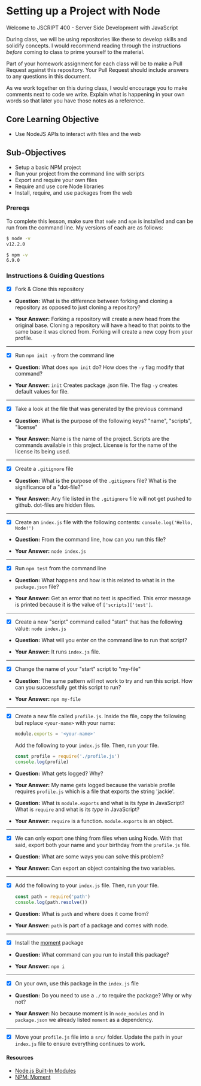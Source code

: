 # Setting up a Project with Node

Welcome to JSCRIPT 400 - Server Side Development with JavaScript

During class, we will be using repositories like these to develop skills and solidify concepts. I would recommend reading through the instructions _before_ coming to class to prime yourself to the material.

Part of your homework assignment for each class will be to make a Pull Request against this repository. Your Pull Request should include answers to any questions in this document.

As we work together on this during class, I would encourage you to make comments next to code we write. Explain what is happening in your own words so that later you have those notes as a reference.

## Core Learning Objective

*	Use NodeJS APIs to interact with files and the web

## Sub-Objectives

* Setup a basic NPM project
* Run your project from the command line with scripts
* Export and require your own files
* Require and use core Node libraries
* Install, require, and use packages from the web

### Prereqs

To complete this lesson, make sure that `node` and `npm` is installed and can be run from the command line. My versions of each are as follows:

```bash
$ node -v
v12.2.0

$ npm -v
6.9.0
```

### Instructions & Guiding Questions

- [x] Fork & Clone this repository

* **Question:** What is the difference between forking and cloning a repository as opposed to just cloning a repository?

* **Your Answer:** Forking a repository will create a new head from the original base. Cloning a repository will have a head to that points to the same base it was cloned from. Forking will create a new copy from your profile.

---

- [x] Run `npm init -y` from the command line

* **Question:** What does `npm init` do? How does the `-y` flag modify that command?

* **Your Answer:** `init` Creates package .json file. The flag `-y` creates default values for file.

---

- [x] Take a look at the file that was generated by the previous command

* **Question:** What is the purpose of the following keys? "name", "scripts", "license"

* **Your Answer:** Name is the name of the project. Scripts are the commands available in this project. License is for the name of the license its being used.

---

- [x] Create a `.gitignore` file

* **Question:** What is the purpose of the `.gitignore` file? What is the significance of a "dot-file?"

* **Your Answer:** Any file listed in the `.gitignore` file will not get pushed to github. dot-files are hidden files.

---

- [x] Create an `index.js` file with the following contents: `console.log('Hello, Node!')`

* **Question:** From the command line, how can you run this file?

* **Your Answer:** `node index.js`

---

- [x] Run `npm test` from the command line

* **Question:** What happens and how is this related to what is in the `package.json` file?

* **Your Answer:** Get an error that no test is specified. This error message is printed because it is the value of `['scripts]['test']`.

---

- [x] Create a new "script" command called "start" that has the following value: `node index.js`

* **Question:** What will you enter on the command line to run that script?

* **Your Answer:** It runs `index.js` file.

---

- [x] Change the name of your "start" script to "my-file"

* **Question:** The same pattern will not work to try and run this script. How can you successfully get this script to run?

* **Your Answer:** `npm my-file`

---

- [x] Create a new file called `profile.js`. Inside the file, copy the following but replace `<your-name>` with your name:
  ```js
  module.exports = '<your-name>'
  ```

  Add the following to your `index.js` file. Then, run your file.
  ```js
  const profile = require('./profile.js')
  console.log(profile)
  ```

* **Question:** What gets logged? Why?

* **Your Answer:** My name gets logged because the variable profile requires `profile.js` which is a file that exports the string 'jackie'.

* **Question:** What is `module.exports` and what is its _type_ in JavaScript? What is `require` and what is its _type_ in JavaScript?

* **Your Answer:** `require` is a function. `module.exports` is an object.

---

- [x] We can only export one thing from files when using Node. With that said, export both your name and your birthday from the `profile.js` file.

* **Question:** What are some ways you can solve this problem?

* **Your Answer:** Can export an object containing the two variables.

---

- [x] Add the following to your `index.js` file. Then, run your file.
  ```js
  const path = require('path')
  console.log(path.resolve())
  ```

* **Question:** What is `path` and where does it come from?

* **Your Answer:**  `path` is part of a package and comes with node.

---

- [x] Install the [moment](https://www.npmjs.com/package/moment) package

* **Question:** What command can you run to install this package?

* **Your Answer:** `npm i`

---

- [x] On your own, use this package in the `index.js` file

* **Question:** Do you need to use a `./` to require the package? Why or why not?

* **Your Answer:** No because moment is in `node_modules` and in `package.json` we already listed `moment` as a dependency.

---

- [x] Move your `profile.js` file into a `src/` folder. Update the path in your `index.js` file to ensure everything continues to work.

#### Resources

- [Node.js Built-In Modules](https://nodejs.org/dist/latest-v12.x/docs/api/)
- [NPM: Moment](https://www.npmjs.com/package/moment)